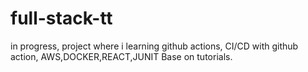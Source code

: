 # full-stack-tt
in progress, project where i learning github actions, CI/CD with github action, 
AWS,DOCKER,REACT,JUNIT
Base on tutorials.
